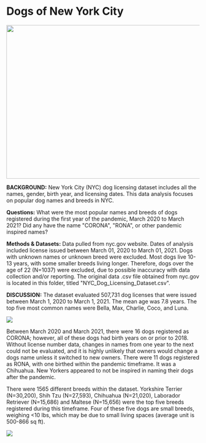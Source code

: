 # Dogs of New York City

<img src="https://github.com/mapike907/Images/blob/main/dogwalk.jpg" width="600" height="400" />

**BACKGROUND:** New York City (NYC) dog licensing dataset includes all the names, gender, birth year, and licensing dates. This data analysis focuses on popular dog names and breeds in NYC. 

**Questions:** What were the most popular names and breeds of dogs registered during the first year of the pandemic, March 2020 to March 2021? Did any have the name "CORONA", "RONA", or other pandemic inspired names?

**Methods & Datasets:** Data pulled from nyc.gov website. Dates of analysis included license issued between March 01, 2020 to March 01, 2021. Dogs with unknown names or unknown breed were excluded. Most dogs live 10-13 years, with some smaller breeds living longer. Therefore, dogs over the age of 22 (N=1037) were excluded, due to possible inaccuracy with data collection and/or reporting. The original data .csv file obtained from nyc.gov is located in this folder, titled "NYC_Dog_Licensing_Dataset.csv". 

**DISCUSSION:** The dataset evaluated 507,731 dog licenses that were issued between March 1, 2020 to March 1, 2021. The mean age was 7.8 years. The top five most common names were Bella, Max, Charlie, Coco, and Luna. 

<img src="https://github.com/mapike907/Images/blob/main/Rplot.jpeg"/>

Between March 2020 and March 2021, there were 16 dogs registered as CORONA; however, all of these dogs had birth years on or prior to 2018. Without license number data, changes in names from one year to the next could not be evaluated, and it is highly unlikely that owners would change a dogs name unless it switched to new owners. There were 11 dogs registered as RONA, with one birthed within the pandemic timeframe. It was a Chihuahua. New Yorkers appeared to not be inspired in naming their dogs after the pandemic. 

There were 1565 different breeds within the dataset. Yorkshire Terrier (N=30,200), Shih Tzu (N=27,593), Chihuahua (N=21,020), Laborador Retriever (N=15,686) and Maltese (N=15,656) were the top five breeds registered during this timeframe. Four of these five dogs are small breeds, weighing <10 lbs, which may be due to small living spaces (average unit is 500-866 sq ft).  

<img src="https://github.com/mapike907/Images/blob/main/Rplot01.jpeg"/>




